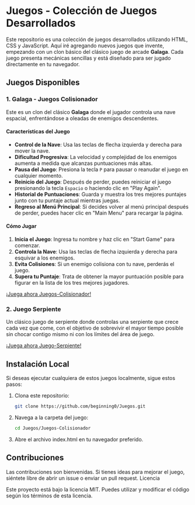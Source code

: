 # Juegos - Colección de Juegos Desarrollados

Este repositorio es una colección de juegos desarrollados utilizando HTML, CSS y JavaScript. Aquí iré agregando nuevos juegos que invente, empezando con un clon básico del clásico juego de arcade **Galaga**. Cada juego presenta mecánicas sencillas y está diseñado para ser jugado directamente en tu navegador.

## Juegos Disponibles

### 1. Galaga - Juegos Colisionador

Este es un clon del clásico **Galaga** donde el jugador controla una nave espacial, enfrentándose a oleadas de enemigos descendentes.

#### Características del Juego

- **Control de la Nave**: Usa las teclas de flecha izquierda y derecha para mover la nave.
- **Dificultad Progresiva**: La velocidad y complejidad de los enemigos aumenta a medida que alcanzas puntuaciones más altas.
- **Pausa del Juego**: Presiona la tecla `P` para pausar o reanudar el juego en cualquier momento.
- **Reinicio del Juego**: Después de perder, puedes reiniciar el juego presionando la tecla `Espacio` o haciendo clic en "Play Again".
- **Historial de Puntuaciones**: Guarda y muestra los tres mejores puntajes junto con tu puntaje actual mientras juegas.
- **Regreso al Menú Principal**: Si decides volver al menú principal después de perder, puedes hacer clic en "Main Menu" para recargar la página.

#### Cómo Jugar

1. **Inicia el Juego**: Ingresa tu nombre y haz clic en "Start Game" para comenzar.
2. **Controla la Nave**: Usa las teclas de flecha izquierda y derecha para esquivar a los enemigos.
3. **Evita Colisiones**: Si un enemigo colisiona con tu nave, perderás el juego.
4. **Supera tu Puntaje**: Trata de obtener la mayor puntuación posible para figurar en la lista de los tres mejores jugadores.

[¡Juega ahora Juegos-Colisionador!](https://beginning0.github.io/Juegos/Juegos-Colisionador/)

### 2. Juego Serpiente

Un clásico juego de serpiente donde controlas una serpiente que crece cada vez que come, con el objetivo de sobrevivir el mayor tiempo posible sin chocar contigo mismo ni con los límites del área de juego.

[¡Juega ahora Juego-Serpiente!](https://beginning0.github.io/Juegos/Juego-Serpiente/)

## Instalación Local

Si deseas ejecutar cualquiera de estos juegos localmente, sigue estos pasos:

1. Clona este repositorio:
   ```bash
   git clone https://github.com/beginning0/Juegos.git

2. Navega a la carpeta del juego:
   ```bash
   cd Juegos/Juegos-Colisionador
3. Abre el archivo index.html en tu navegador preferido.

## Contribuciones

Las contribuciones son bienvenidas. Si tienes ideas para mejorar el juego, siéntete libre de abrir un issue o enviar un pull request.
Licencia

Este proyecto está bajo la licencia MIT. Puedes utilizar y modificar el código según los términos de esta licencia.

